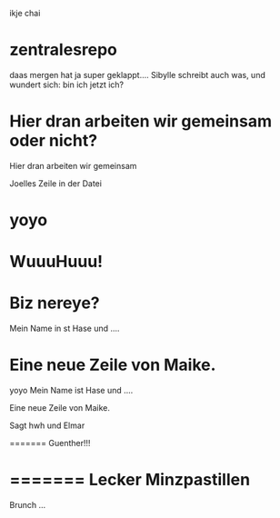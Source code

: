 ikje chai

zentralesrepo
=============

daas mergen hat ja super geklappt.... 
Sibylle schreibt auch was, und wundert sich: bin ich jetzt ich?

Hier dran arbeiten wir gemeinsam oder nicht?
=======
Hier dran arbeiten wir gemeinsam


Joelles Zeile in der Datei

yoyo
=======

WuuuHuuu!
=======

Biz nereye?
===========

Mein Name in st Hase und ....

Eine neue Zeile von Maike.
=======
yoyo
Mein Name ist Hase und ....

Eine neue Zeile von Maike.

Sagt hwh
und Elmar

=======
Guenther!!!


=======
Lecker Minzpastillen
====================

Brunch ...

